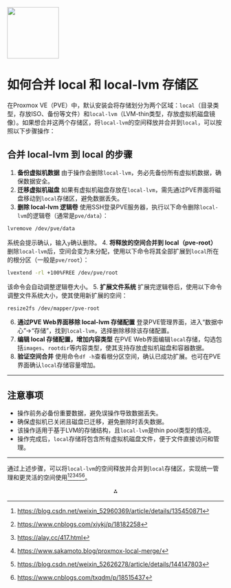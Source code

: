 <img src="https://r2cdn.perplexity.ai/pplx-full-logo-primary-dark%402x.png" class="logo" width="120"/>

# 如何合并 local 和 local-lvm 存储区

在Proxmox VE（PVE）中，默认安装会将存储划分为两个区域：`local`（目录类型，存放ISO、备份等文件）和`local-lvm`（LVM-thin类型，存放虚拟机磁盘镜像）。如果想合并这两个存储区，将`local-lvm`的空间释放并合并到`local`，可以按照以下步骤操作：

## 合并 local-lvm 到 local 的步骤

1. **备份虚拟机数据**
由于操作会删除`local-lvm`，务必先备份所有虚拟机数据，确保数据安全。
2. **迁移虚拟机磁盘**
如果有虚拟机磁盘存放在`local-lvm`，需先通过PVE界面将磁盘移动到`local`存储区，避免数据丢失。
3. **删除 local-lvm 逻辑卷**
使用SSH登录PVE服务器，执行以下命令删除`local-lvm`的逻辑卷（通常是`pve/data`）：

```bash
lvremove /dev/pve/data
```

系统会提示确认，输入`y`确认删除。
4. **将释放的空间合并到 local（pve-root）**
删除`local-lvm`后，空间会变为未分配，使用以下命令将其全部扩展到`local`所在的根分区（一般是`pve/root`）：

```bash
lvextend -rl +100%FREE /dev/pve/root
```

该命令会自动调整逻辑卷大小。
5. **扩展文件系统**
扩展完逻辑卷后，使用以下命令调整文件系统大小，使其使用新扩展的空间：

```bash
resize2fs /dev/mapper/pve-root
```

6. **通过PVE Web界面移除 local-lvm 存储配置**
登录PVE管理界面，进入“数据中心”->“存储”，找到`local-lvm`，选择删除移除该存储配置。
7. **编辑 local 存储配置，增加内容类型**
在PVE Web界面编辑`local`存储，勾选包括`images`、`rootdir`等内容类型，使其支持存放虚拟机磁盘和容器数据。
8. **验证空间合并**
使用命令`df -h`查看根分区空间，确认已成功扩展。也可在PVE界面确认`local`存储容量增加。

---

## 注意事项

- 操作前务必备份重要数据，避免误操作导致数据丢失。
- 确保虚拟机已关闭且磁盘已迁移，避免删除时丢失数据。
- 该操作适用于基于LVM的存储结构，且`local-lvm`是thin pool类型的情况。
- 操作完成后，`local`存储将包含所有虚拟机磁盘文件，便于文件直接访问和管理。

---

通过上述步骤，可以将`local-lvm`的空间释放并合并到`local`存储区，实现统一管理和更灵活的空间使用[^1][^2][^3][^4][^5][^6]。

<div style="text-align: center">⁂</div>

[^1]: https://blog.csdn.net/weixin_52960369/article/details/135450871

[^2]: https://www.cnblogs.com/xiykj/p/18182258

[^3]: https://alay.cc/417.html

[^4]: https://www.sakamoto.blog/proxmox-local-merge/

[^5]: https://blog.csdn.net/weixin_52626278/article/details/144147803

[^6]: https://www.cnblogs.com/txqdm/p/18515437

[^7]: https://www.reddit.com/r/Proxmox/comments/y4p6uz/no_space_in_locallvm_proxmox_help/?tl=zh-hans

[^8]: https://www.bilibili.com/video/BV171NXeDE9i/

